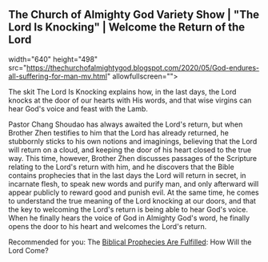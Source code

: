 ## The Church of Almighty God Variety Show | "The Lord Is Knocking" | Welcome the Return of the Lord

width="640" height="498" src="https://thechurchofalmightygod.blogspot.com/2020/05/God-endures-all-suffering-for-man-mv.html" allowfullscreen="">


The skit The Lord Is Knocking explains how, in the last days, the Lord knocks at the door of our hearts with His words, and that wise virgins can hear God's voice and feast with the Lamb.

Pastor Chang Shoudao has always awaited the Lord's return, but when Brother Zhen testifies to him that the Lord has already returned, he stubbornly sticks to his own notions and imaginings, believing that the Lord will return on a cloud, and keeping the door of his heart closed to the true way. This time, however, Brother Zhen discusses passages of the Scripture relating to the Lord's return with him, and he discovers that the Bible contains prophecies that in the last days the Lord will return in secret, in incarnate flesh, to speak new words and purify man, and only afterward will appear publicly to reward good and punish evil. At the same time, he comes to understand the true meaning of the Lord knocking at our doors, and that the key to welcoming the Lord's return is being able to hear God's voice. When he finally hears the voice of God in Almighty God's word, he finally opens the door to his heart and welcomes the Lord's return.

Recommended for you:
The [Biblical Prophecies Are Fulfilled](https://www.holyspiritspeaks.org/testimonies/prophecy-of-the-Lord-Jesus-return/): How Will the Lord Come?
